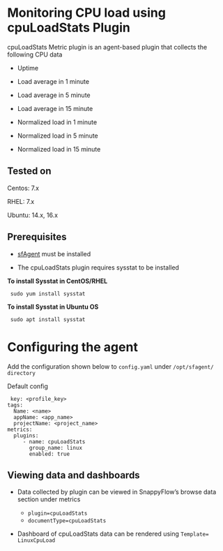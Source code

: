 # Monitoring CPU load using cpuLoadStats Plugin

cpuLoadStats Metric plugin is an agent-based plugin that collects the following CPU data

- Uptime

- Load average in 1 minute

- Load average in 5 minute

- Load average in 15 minute

- Normalized load in 1 minute

- Normalized load in 5 minute

- Normalized load in 15 minute

## Tested on

Centos: 7.x

RHEL: 7.x

Ubuntu: 14.x, 16.x

## Prerequisites

- [sfAgent](/docs/Quick_Start/getting_started#sfagent) must be installed

- The cpuLoadStats plugin requires sysstat to be installed

**To install Sysstat in CentOS/RHEL**

     sudo yum install sysstat

**To install Sysstat in Ubuntu OS**

     sudo apt install sysstat

# Configuring the agent

Add the configuration shown below to `config.yaml` under `/opt/sfagent/ directory`

Default config

     key: <profile_key> 
    tags: 
      Name: <name> 
      appName: <app_name> 
      projectName: <project_name> 
    metrics: 
      plugins: 
         - name: cpuLoadStats
           group_name: linux
           enabled: true

## Viewing data and dashboards

- Data collected by plugin can be viewed in SnappyFlow’s browse data section under metrics
  
  - `plugin=cpuLoadStats`
  - `documentType=cpuLoadStats`

- Dashboard of cpuLoadStats data can be rendered using `Template= LinuxCpuLoad`
  
  ​

## 